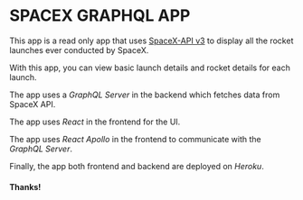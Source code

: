 # SPACEX GRAPHQL APP  

This app is a read only app that uses [SpaceX-API v3](https://documenter.getpostman.com/view/2025350/RWaEzAiG) to display all the rocket launches ever conducted by SpaceX.  

With this app, you can view basic launch details and rocket details for each launch.  

The app uses a *GraphQL Server* in the backend which fetches data from SpaceX API.  

The app uses *React* in the frontend for the UI.

The app uses *React Apollo* in the frontend to communicate with the *GraphQL Server*.

Finally, the app both frontend and backend are deployed on *Heroku*.

#### Thanks!
